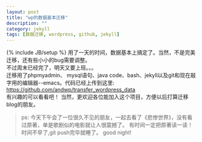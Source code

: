 ```yaml
---
layout: post
title: "wp的数据基本迁移"
description: ""
category: jekyll
tags: [数据迁移, wordpress, github, jekyll]
---
```

{% include JB/setup %}
用了一天的时间，数据基本上搞定了。当然，不是完美迁移，还有些小小的bug需要调整。  
不过周末已经完了，明天又要上班。。。  
迁移用了phpmyadmin、 mysql语句、java code、bash、jekyll以及git和现在敲字用的编辑器--emacs。代码已经上传到这里: <https://github.com/andwp/transfer_wordpress_data>  
有兴趣的可以看看吧！ 当然，更欢迎各位能加入这个项目，方便以后打算迁移blog的朋友。   
>ps: 今天下午会了一位很久不见的朋友，一起去看了《悲惨世界》，没有看过原著，单是歌剧似的电影就让人很震撼了。  有时间一定把原著读一读！
> 时间不早了,git push完毕就睡了。
>good night!